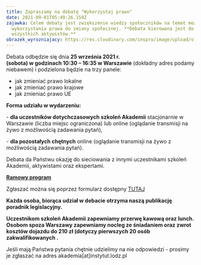 ```yaml
---
title: Zapraszamy na debatę "Wykorzystaj prawo"
date: 2021-09-01T05:49:26.159Z
zajawka: Celem debaty jest zwiększenie wiedzy społeczników na temat możliwości
  wykorzystania prawa do zmiany społecznej. **Debata kierowana jest do
  wszystkich aktywistów.**
obrazek_wyrozniajacy: https://res.cloudinary.com/inspro/image/upload/v1630473994/aiso/Zdj%C4%99cia%20szkolenia/debata.png
---
```

Debata odbędzie się dnia **25 września 2021 r. (sobota) w godzinach 10:30 – 16:35 w Warszawie** (dokładny adres podamy niebawem) i podzielona będzie na trzy panele: 

* jak zmieniać prawo lokalne
* jak zmieniać prawo krajowe
* jak zmieniać prawo UE

**Forma udziału w wydarzeniu:** 

\- **dla uczestników dotychczasowych szkoleń Akademii** stacjonarnie w Warszawie (liczba miejsc ograniczona) lub online (oglądanie transmisji na żywo z możliwością zadawania pytań),

\- **dla pozostałych chętnych** online (oglądanie transmisji na żywo z możliwością zadawania pytań).

Debata da Państwu okazję do sieciowania z innymi uczestnikami szkoleń Akademii, aktywistami oraz ekspertami.

**[Ramowy program](https://res.cloudinary.com/inspro/image/upload/v1630477111/aiso/Zdj%C4%99cia%20szkolenia/Akademia_debata_program_2021_09_01.pdf)** 

Zgłaszać można się poprzez formularz dostępny [TUTAJ](https://forms.gle/6JHXZrPjFsmXp2JK9)

**Każda osoba, biorąca udział w debacie otrzyma naszą publikację poradnik legislacyjny.** 

**Uczestnikom szkoleń Akademii zapewniamy przerwę kawową oraz lunch. Osobom spoza Warszawy zapewniamy nocleg ze śniadaniem oraz zwrot kosztów dojazdu do 210 zł (dotyczy pierwszych 20 osób zakwalifikowanych  .**

Jeśli mają Państwa pytania chętnie udzielimy na nie odpowiedzi - prosimy je zgłaszać na adres akademia\[at]instytut.lodz.pl